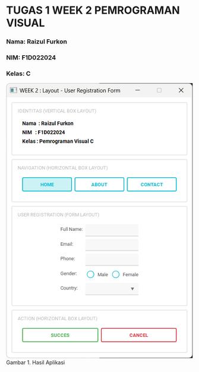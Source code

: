 # TUGAS 1 WEEK 2 PEMROGRAMAN VISUAL
### Nama: Raizul Furkon
### NIM: F1D022024
### Kelas:  C

![Hasil Aplikasi](ss_aplikasi.png)
Gambar 1. Hasil Aplikasi